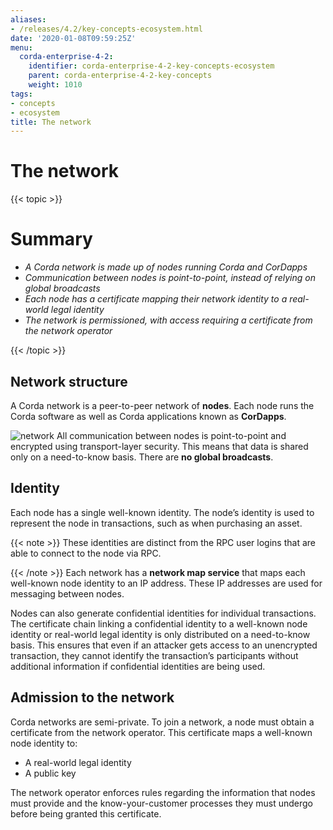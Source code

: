 ```yaml
---
aliases:
- /releases/4.2/key-concepts-ecosystem.html
date: '2020-01-08T09:59:25Z'
menu:
  corda-enterprise-4-2:
    identifier: corda-enterprise-4-2-key-concepts-ecosystem
    parent: corda-enterprise-4-2-key-concepts
    weight: 1010
tags:
- concepts
- ecosystem
title: The network
---
```



# The network


{{< topic >}}

# Summary


* *A Corda network is made up of nodes running Corda and CorDapps*
* *Communication between nodes is point-to-point, instead of relying on global broadcasts*
* *Each node has a certificate mapping their network identity to a real-world legal identity*
* *The network is permissioned, with access requiring a certificate from the network operator*


{{< /topic >}}

## Network structure

A Corda network is a peer-to-peer network of **nodes**. Each node runs the Corda software as well as Corda applications
known as **CorDapps**.

![network](/en/images/network.png "network")
All communication between nodes is point-to-point and encrypted using transport-layer security. This means that data is
shared only on a need-to-know basis. There are **no global broadcasts**.


## Identity

Each node has a single well-known identity. The node’s identity is used to represent the node in transactions, such as
when purchasing an asset.

{{< note >}}
These identities are distinct from the RPC user logins that are able to connect to the node via RPC.

{{< /note >}}
Each network has a **network map service** that maps each well-known node identity to an IP address. These IP
addresses are used for messaging between nodes.

Nodes can also generate confidential identities for individual transactions. The certificate chain linking a
confidential identity to a well-known node identity or real-world legal identity is only distributed on a need-to-know
basis. This ensures that even if an attacker gets access to an unencrypted transaction, they cannot identify the
transaction’s participants without additional information if confidential identities are being used.


## Admission to the network

Corda networks are semi-private. To join a network, a node must obtain a certificate from the network operator. This
certificate maps a well-known node identity to:


* A real-world legal identity
* A public key

The network operator enforces rules regarding the information that nodes must provide and the know-your-customer
processes they must undergo before being granted this certificate.

